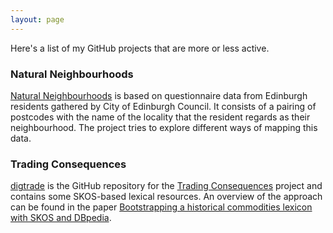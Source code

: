 ```yaml
---
layout: page
---
```




Here's a list of my GitHub projects that are more or less active.

### Natural Neighbourhoods

[Natural Neighbourhoods](https://github.com/ewan-klein/natural-neighbourhoods) is based on questionnaire data from Edinburgh residents gathered by City of Edinburgh Council. It consists of a pairing of postcodes with the name of the locality that the resident regards as their neighbourhood. The project tries to explore different ways of mapping this data.

### Trading Consequences

[digtrade](https://github.com/digtrade/digtrade) is the GitHub repository for the [Trading Consequences](http://tradingconsequences.blogs.edina.ac.uk) project and contains some SKOS-based lexical resources. An overview of the approach can be found in the paper [Bootstrapping a historical commodities lexicon with SKOS and DBpedia](http://www.aclweb.org/anthology/W/W14/W14-06.pdf#page=23).


    


